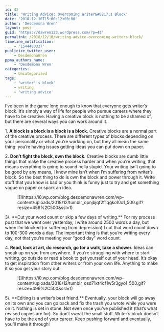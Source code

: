 ```yaml
---
id: 43
title: 'Writing Advice: Overcoming Writer&#8217;s Block'
date: '2018-12-10T15:00:12+00:00'
author: 'Desdemona Wren'
layout: post
guid: 'https://dawren123.wordpress.com/?p=43'
permalink: /2018/12/10/writing-advice-overcoming-writers-block/
timeline_notification:
    - '1544483337'
publicize_twitter_user:
    - DesdemonaWren
ppma_authors_name:
    - 'Desdemona Wren'
categories:
    - Uncategorized
tags:
    - 'writer''s block'
    - writing
    - 'writing advice'
---
```


I’ve been in the game long enough to know that everyone gets writer’s block. It’s simply a way of life for people who pursue careers where they have to be creative. Having a creative block is nothing to be ashamed of, but there are several ways you can work around it.

1\. **A block is a block is a block is a block.** Creative blocks are a normal part of the creative process. There are different types of blocks depending on your personality or what you’re working on, but they all mean the same thing: you’re having issues getting ideas you can put down on paper.

2\. **Don’t fight the block, own the block.** Creative blocks are dumb little things that make the creative process harder and when you’re writing, that means everything is going to sound hella stupid. Your writing isn’t going to be good by any means, I know mine isn’t when I’m suffering from writer’s block. So the best thing to do is own the block and power through it. Write stuff that you know is bad or you think is funny just to try and get something vague on paper or spark an idea.

<figure class="wp-block-image">![](https://i0.wp.com/blog.desdemonawren.com/wp-content/uploads/2018/12/tumblr_opnjbjqf2f1qgko10o1_500.gif?resize=458%2C500&ssl=1)</figure>3\. **Cut your word count or skip a few days of writing.** For my process post that we went over yesterday, I write around 2500 words a day, but when I’m blocked (or suffering from depression) I cut that word count down to 100-300 words a day. The important thing is that you’re writing every day, not that you’re meeting your “good day” word count.

4\. **Read, look at art, do research, go for a walk, take a shower.** Ideas can sneak up on you from anywhere. If you’re struggling with where to start writing, go outside or read a book to get yourself out of your head. It’s okay to get inspiration from other writers or from your own life. Anything to make it so you get your story out.

<figure class="wp-block-image">![](https://i0.wp.com/blog.desdemonawren.com/wp-content/uploads/2018/12/tumblr_osd71xt4cf1w5r3gyo1_500.gif?resize=499%2C500&ssl=1)</figure>5\. **Editing is a writer’s best friend.** Eventually, your block will go away on its own and you can go back and fix the trash you wrote while you were on it. Nothing is set in stone. Not even once you’ve published it (that’s what revised copies are for). So don’t sweat the small stuff. Writer’s block doesn’t have to be the end of your career. Keep pushing forward and eventually, you’ll make it through!